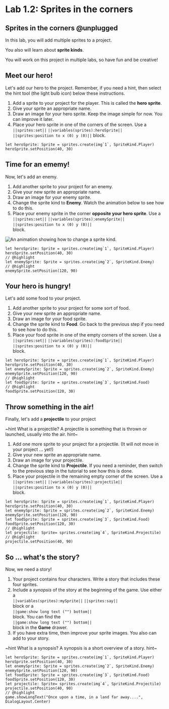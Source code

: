 # Lab 1.2: Sprites in the corners

## Sprites in the corners @unplugged

In this lab, you will add multiple sprites to a project.

You also will learn about **sprite kinds**.

You will work on this project in multiple labs,
so have fun and be creative!

## Meet our hero!

Let's add our hero to the project.
Remember, if you need a hint, then select the hint tool
(the light bulb icon)
below these instructions.

1.   Add a sprite to your project for the player.
This is called the **hero sprite**.
1.   Give your sprite an appropriate name.
1.   Draw an image for your hero sprite.
Keep the image simple for now. You can improve it later.
1.   Place your hero sprite in one of the corners of the screen.
Use a   
``||sprites:set||`` ``||variables(sprites):heroSprite||``
``||sprites:position to x (0) y (0)||`` block.

```blocks
let heroSprite: Sprite = sprites.create(img`1`, SpriteKind.Player)
heroSprite.setPosition(40, 30)
```

## Time for an ememy!

Now, let's add an enemy.

1.   Add another sprite to your project for an enemy.
1.   Give your new sprite an appropriate name.
1.   Draw an image for your enemy sprite.
1.   Change the sprite kind to **Enemy**.
Watch the animation below to see how to do this.
1.   Place your enemy sprite in the corner
**opposite your hero sprite**.
Use a   
``||sprites:set||`` ``||variables(sprites):enemySprite||``
``||sprites:position to x (0) y (0)||``   
block.

![An animation showing how to change a sprite kind.](https://alex-kulcsar.github.io/introcs-tutorials/assets/images/S01.L01.02.change_sprite_kind.gif)

```blocks
let heroSprite: Sprite = sprites.create(img`1`, SpriteKind.Player)
heroSprite.setPosition(40, 30)
// @highlight
let enemySprite: Sprite = sprites.create(img`2`, SpriteKind.Enemy)
// @highlight
enemySprite.setPosition(120, 90)
```

## Your hero is hungry!

Let's add some food to your project.

1.   Add another sprite to your project for some sort of food.
1.   Give your new sprite an appropriate name.
1.   Draw an image for your food sprite.
1.   Change the sprite kind to **Food**.
Go back to the previous step if you need to see how to do this.
1.   Place your food sprite in one of the empty corners of the screen.
Use a   
``||sprites:set||`` ``||variables(sprites):foodSprite||``
``||sprites:position to x (0) y (0)||``   
block.

```blocks
let heroSprite: Sprite = sprites.create(img`1`, SpriteKind.Player)
heroSprite.setPosition(40, 30)
let enemySprite: Sprite = sprites.create(img`2`, SpriteKind.Enemy)
enemySprite.setPosition(120, 90)
// @highlight
let foodSprite: Sprite = sprites.create(img`3`, SpriteKind.Food)
// @highlight
foodSprite.setPosition(120, 30)
```

## Throw something in the air!

Finally, let's add a **projectile** to your project

~hint What is a projectile?
A projectile is something that is thrown or launched, usually into the air.
hint~

1.   Add one more sprite to your project for a projectile.
(It will not move in your project ... yet!)
1.   Give your new sprite an appropriate name.
1.   Draw an image for your projectile.
1.   Change the sprite kind to **Projectile**.
If you need a reminder, then switch to the previous step in the tutorial to see how this is done.
1.   Place your projectile in the remaining empty corner of the screen.
Use a   
``||sprites:set||`` ``||variables(sprites):projectile||``
``||sprites:position to x (0) y (0)||``   
block.

```blocks
let heroSprite: Sprite = sprites.create(img`1`, SpriteKind.Player)
heroSprite.setPosition(40, 30)
let enemySprite: Sprite = sprites.create(img`2`, SpriteKind.Enemy)
enemySprite.setPosition(120, 90)
let foodSprite: Sprite = sprites.create(img`3`, SpriteKind.Food)
foodSprite.setPosition(120, 30)
// @highlight
let projectile: Sprite= sprites.create(img`4`, SpriteKind.Projectile)
// @highlight
projectile.setPosition(40, 90)
```

## So ... what's the story?

Now, we need a story!

1.   Your project contains four characters.
Write a story that includes these four sprites.
1.   Include a *synopsis* of the story at the beginning of the game.
Use either a   
``||variables(sprites):mySprite||`` ``||sprites:say||``   
block or a   
``||game:show long text ("") bottom||``   
block.
You can find the   
``||game:show long text ("") bottom||``   
block in the **Game** drawer.
1.   If you have extra time, then improve your sprite images.
You also can add to your story.

~hint What is a synopsis?
A synopsis is a short overview of a story.
hint~

```blocks
let heroSprite: Sprite = sprites.create(img`1`, SpriteKind.Player)
heroSprite.setPosition(40, 30)
let enemySprite: Sprite = sprites.create(img`2`, SpriteKind.Enemy)
enemySprite.setPosition(120, 90)
let foodSprite: Sprite = sprites.create(img`3`, SpriteKind.Food)
foodSprite.setPosition(120, 30)
let projectile: Sprite= sprites.create(img`4`, SpriteKind.Projectile)
projectile.setPosition(40, 90)
// @highlight
game.showLongText("Once upon a time, in a land far away....", DialogLayout.Center)
```
